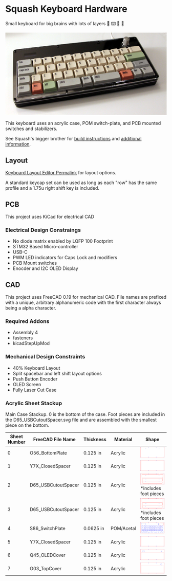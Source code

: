 # Squash Keyboard Hardware

Small keyboard for big brains with lots of layers
🤏 ⌨️ 🧠 🍰

![img](doc/squash_canvas.jpg)

This keyboard uses an acrylic case, POM switch-plate, and PCB mounted switches and stabilizers.

See Squash's bigger brother for [build instructions](https://github.com/KoBussLLC/grabert-hardware/blob/main/doc/BUILDGUIDE.md) and [additional information](https://github.com/KoBussLLC/grabert-hardware/blob/main/README.md).

## Layout

[Keyboard Layout Editor Permalink](http://www.keyboard-layout-editor.com/##@@_x:2.75&w:1.5%3B&=0,0&=0,1&=0,2&=0,3&=0,4&=0,5&=0,6&=0,7&=0,8&=0,9&=0,10&_w:1.5%3B&=0,11%3B&@_x:2.75&w:1.75%3B&=1,0&=1,1&=1,2&=1,3&=1,4&=1,5&=1,6&=1,7&=1,8&=1,9&_w:2.25%3B&=1,10%3B&@_x:0.25&w:1.25%3B&=2,0%0A%0A%0A0,1&=2,1%0A%0A%0A0,1&_x:0.25&w:2.25%3B&=2,0%0A%0A%0A0,0&=2,2&=2,3&=2,4&=2,5&=2,6&=2,7&=2,8&=2,9&=2,10&_w:1.75%3B&=2,11%3B&@_x:2.75&c=%23AAAAAA&w:1.25%3B&=3,0&=3,1&=3,2%0A%0A%0A1,0&_c=%23cccccc&w:6.25%3B&=3,4%0A%0A%0A1,0&_c=%23AAAAAA&w:1.25%3B&=3,6&=3,7&_w:1.25%3B&=3,8%3B&@_y:0.25&x:5&w:1.25%3B&=3,2%0A%0A%0A1,1&_c=%23cccccc&w:2.25%3B&=3,3%0A%0A%0A1,1&=3,4%0A%0A%0A1,1&_w:2.75%3B&=3,5%0A%0A%0A1,1&_x:4%3B&=3,11) for layout options.

A standard keycap set can be used as long as each "row" has the same profile and a 1.75u right shift key is included.

## PCB

This project uses KiCad for electrical CAD

### Electrical Design Constraings
- No diode matrix enabled by LQFP 100 Footprint
- STM32 Based Micro-controller
- USB-C
- PWM LED indicators for Caps Lock and modifiers
- PCB Mount switches
- Enocder and I2C OLED Display

## CAD

This project uses FreeCAD 0.19 for mechanical CAD. File names are prefixed with a unique, arbitrary alphanumeric code with the first character always being a alpha character.

### Required Addons
- Assembly 4
- fasteners
- kicadStepUpMod

### Mechanical Design Constraints
- 40% Keyboard Layout
- Split spacebar and left shift layout options
- Push Button Encoder
- OLED Screen
- Fully Laser Cut Case

### Acrylic Sheet Stackup

Main Case Stackup. 0 is the bottom of the case. Foot pieces are included in the D65_USBCutoutSpacer.svg file and are assembled with the smallest piece on the bottom.

| Sheet Number | FreeCAD File Name | Thickness | Material | Shape |
| - | - | - | - | - |
| 0 | O56_BottomPlate | 0.125 in | Acrylic | ![](CAD/2d/O56_BottomPlate.svg) |
| 1 | Y7X_ClosedSpacer | 0.125 in | Acrylic | ![](CAD/2d/Y7X_ClosedSpacer.svg) |
| 2 | D65_USBCutoutSpacer | 0.125 in | Acrylic | ![](CAD/2d/D65_USBCutoutSpacer.svg) *includes foot pieces |
| 3 | D65_USBCutoutSpacer | 0.125 in | Acrylic | ![](CAD/2d/D65_USBCutoutSpacer.svg) *includes foot pieces |
| 4 | S86_SwitchPlate | 0.0625 in | POM/Acetal | ![](CAD/2d/S86_SwitchPlate.svg) |
| 5 | Y7X_ClosedSpacer | 0.125 in | Acrylic | ![](CAD/2d/Y7X_ClosedSpacer.svg) |
| 6 | Q45_OLEDCover | 0.125 in | Acrylic | ![](CAD/2d/Q45_OLEDCover.svg) |
| 7 | O03_TopCover | 0.125 in | Acrylic | ![](CAD/2d/O03_TopCover.svg) |
